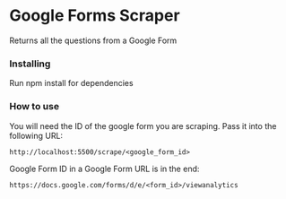 # Google Forms Scraper

Returns all the questions from a Google Form

### Installing

Run npm install for dependencies 

### How to use

You will need the ID of the google form you are scraping. Pass it into the following URL:

```
http://localhost:5500/scrape/<google_form_id>
```

Google Form ID in a Google Form URL is in the end:

```
https://docs.google.com/forms/d/e/<form_id>/viewanalytics
```
